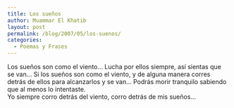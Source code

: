```yaml
---
title: Los sueños
author: Muammar El Khatib
layout: post
permalink: /blog/2007/05/los-suenos/
categories:
  - Poemas y Frases
---
```

Los sueños son como el viento&#8230; Lucha por ellos siempre, así sientas que se van&#8230; Si los sueños son como el viento, y de alguna manera corres detrás de ellos para alcanzarlos y se van&#8230; Podrás morir tranquilo sabiendo que al menos lo intentaste.  
Yo siempre corro detrás del viento, corro detrás de mis sueños&#8230;